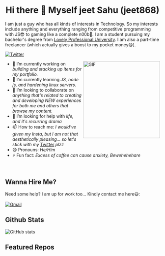 <br>
<br>
<h1 align="center">Hi there 👋 Myself jeet Sahu (jeet868)</h1>

<p aligh="left">I am just a guy who has all kinds of interests in Technology. So my interests include anything and everything ranging from competitive programming with JS😎 to gaming like a complete n00b🥴. I am a student pursuing my bachelor's degree from <a href='https://lpu.in'>Lovely Professional University</a>. I am also a part-time freelancer (which actually gives a boost to my pocket money😋).

<br>

[![Twitter](https://img.shields.io/static/v1?style=for-the-badge&logo=twitter&label=Twitter&message=jeetsahu868&color=blue)](https://twitter.com/jeetsahu868)




<img align="right" alt="GIF" src="https://media.giphy.com/media/YTDZakyAorkLDYqN0q/giphy.gif" width='250' />

- 🔭 I’m currently working on _building and stacking up items for my portfolio._
- 🌱 I’m currently learning _JS, node js, and hardening linux servers._
- 👯 I’m looking to collaborate on _anything that's related to creating and developing NEW experiences for both me and others that browse my content._
- 🤔 I’m looking for help with _life, and it's recurring drama_
- 📫 How to reach me: _I would've given my Insta, but I am not that aesthetically pleasing... so let's stick with my_ [Twitter](https://twitter.com/param373r) _plzz_
- 😄 Pronouns: _He/Him_
- ⚡ Fun fact: _Excess of coffee can cause anxiety, Bewehehehare_

<br>

## Wanna Hire Me?
Need some help? I am up for work too... Kindly contact me here😃:
<br>
<br>
[![Gmail](https://img.shields.io/static/v1?style=for-the-badge&logo=gmail&label=Gmail&message=jsahulpu@gmail.com&color=red)](mailto:jsahulpu@gmail.com)

## Github Stats

![GitHub stats](https://github-readme-stats.vercel.app/api?username=jeetsahu&show_icons=true&theme=vue-dark&count_private=true)

## Featured Repos
